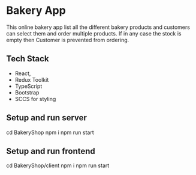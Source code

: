 # Bakery App

This online bakery app list all the different bakery products and customers can select them and order multiple products. If in any case the stock is empty then Customer is prevented from ordering.

## Tech Stack

- React,
- Redux Toolkit
- TypeScript
- Bootstrap
- SCCS for styling

## Setup and run server

cd BakeryShop
npm i
npm run start

## Setup and run frontend

cd BakeryShop/client
npm i
npm run start
